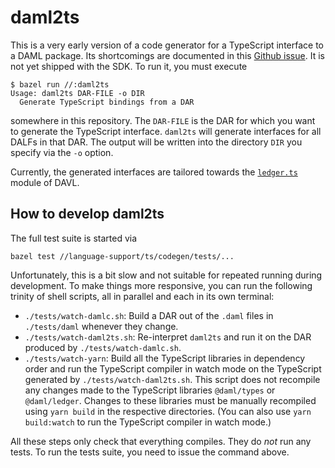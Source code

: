 # daml2ts

This is a very early version of a code generator for a TypeScript interface
to a DAML package.  Its shortcomings are documented in this [Github
issue](https://github.com/digital-asset/daml/issues/3518).  It is not yet
shipped with the SDK. To run it, you must execute
```console
$ bazel run //:daml2ts
Usage: daml2ts DAR-FILE -o DIR
  Generate TypeScript bindings from a DAR
```
somewhere in this repository. The `DAR-FILE` is the DAR for which you want to
generate the TypeScript interface.  `daml2ts` will generate interfaces for
all DALFs in that DAR. The output will be written into the directory `DIR`
you specify via the `-o` option.

Currently, the generated interfaces are tailored towards the
[`ledger.ts`](https://github.com/digital-asset/davl/blob/master/ui/src/ledger/ledger.ts)
module of DAVL.

## How to develop daml2ts

The full test suite is started via
```
bazel test //language-support/ts/codegen/tests/...
```

Unfortunately, this is a bit slow and not suitable for repeated running during
development. To make things more responsive, you can run the following
trinity of shell scripts, all in parallel and each in its own terminal:
- `./tests/watch-damlc.sh`: Build a DAR out of the `.daml` files in
  `./tests/daml` whenever they change.
- `./tests/watch-daml2ts.sh`: Re-interpret `daml2ts` and run it on the DAR
  produced by `./tests/watch-damlc.sh`.
- `./tests/watch-yarn`: Build all the TypeScript libraries in dependency
  order and run the TypeScript compiler in watch mode on the TypeScript
  generated by `./tests/watch-daml2ts.sh`. This script does not recompile
  any changes made to the TypeScript libraries `@daml/types` or
  `@daml/ledger`. Changes to these libraries must be manually
  recompiled using `yarn build` in the respective directories. (You can also
  use `yarn build:watch` to run the TypeScript compiler in watch mode.)

All these steps only check that everything compiles. They do _not_ run any
tests. To run the tests suite, you need to issue the command above.
